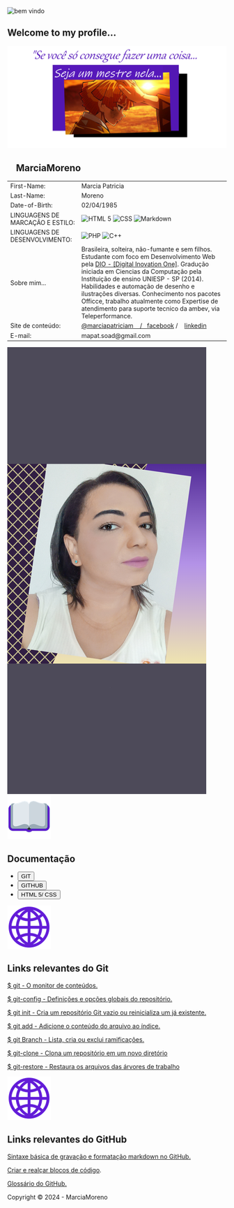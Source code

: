 <meta NAME="viewport" content="width=device-width, initial-scale=1.0" />
<link REL="stylesheet" TYPE="text/css" HREF="css/divgrid.css" />
<link REL="stylesheet" TYPE="text/css" HREF="css/estilo-profile.css" />
<link REL="Stylesheet" HREF="/estilo-profile.css" />
<link REL="Stylesheet" HREF="/divgrid.css" />
<div class="linha">
    <div class="coluna col4">
        <img class="emoji" src="Imagens/emoji-mãos-dadas.png" alt="bem vindo" />
    </div>
    <div class="coluna col8">			
        <h2 class="pacifico-regular"> Welcome to my profile...</h2>
    </div>
</div>
<div class="frase">
   <img src="Imagens/frase-efeito.png" alt="Minha frase de força bruta" />
</div>
<div class="linha">
    <div class="coluna col7" style="overflow-x:auto;">
        <table>
            <thead>
                <h2 class="ibm-plex-mono-regular name">&nbsp &nbsp MarciaMoreno &nbsp &nbsp</h2>
            </thead>
            <tr>
            <td class="question oswald">First-Name: </td>
            <td class="answer comfortaa">Marcia Patricia</td>
            </tr>
            <tr>
            <td class="question oswald">Last-Name:</td>
            <td class="answer comfortaa">Moreno</td>
            </tr>
            <tr>
            <td class="question oswald">Date-of-Birth:</td>
            <td class="answer comfortaa">02/04/1985</td>
            </tr>
            <tr>
            <td class="question oswald">LINGUAGENS DE MARCAÇÃO E ESTILO:</td>
            <td class="answer">
                <img src="https://img.shields.io/badge/HTML5-E34F26?style=for-the-badge&logo=html5&logoColor=white" alt="HTML 5" />
                <img src="https://img.shields.io/badge/CSS3-1572B6?style=for-the-badge&logo=css3&logoColor=white" alt="CSS" />
                <img src="https://img.shields.io/badge/Markdown-000?style=for-the-badge&logo=markdown" alt="Markdown" />						
            </td>
            </tr>
            <tr>
            <td class="question oswald">LINGUAGENS DE DESENVOLVIMENTO:</td>
            <td class="answer">
                <img src="https://img.shields.io/badge/PHP-777BB4?style=for-the-badge&logo=php&logoColor=white" alt="PHP" />
                <img src="https://img.shields.io/badge/C%2B%2B-00599C?style=for-the-badge&logo=c%2B%2B&logoColor=white" alt="C++" />
            </td>
            </tr>						
            <tr>
            <td class="question">Sobre mim...</td>
            <td class="answer comfortaa">Brasileira, solteira, não-fumante e sem filhos. Estudante com foco em Desenvolvimento Web pela 
            <a href="https://web.dio.me/track/santander-2024-backend-com-java">DIO - [Digital Inovation One]</a>. 
            Gradução iniciada em Ciencias da Computação pela Instituição de ensino UNIESP - SP (2014). Habilidades 
            e automação de desenho e ilustrações diversas. Conhecimento nos pacotes Officce, trabalho atualmente 
            como Expertise de atendimento para suporte tecnico da ambev, via Teleperformance.   </td>
            </tr>
            <tr>
            <td class="question oswald">Site de conteúdo: </td>
            <td class="answer comfortaa">
                <a href="https://www.youtube.com/channel/UCIl3wm3BjyE4AzxmL5hGm0Q">@marciapatriciam &nbsp&nbsp / &nbsp&nbsp</a><a href="https://www.facebook.com/profile.php?id=61559592734029">facebook</a> / &nbsp&nbsp <a href="linkedin.com/in/marcia-patricia-moreno-68b4b230a"> linkedin</a>
            </td>
            </tr>
            <tr>
            <td class="question oswald"> E-mail:</td>
            <td class="answer comfortaa"> mapat.soad@gmail.com
            </tr>
        </table>
    </div>
    <div class="coluna col3">        
        <img class="foto-profile" src="Imagens/Imagem_20240501_1445.png" alt="My profle README.md" />
     </div>
</div>  
<div class="linha">
        <div class="coluna col2">
            <img class="emoji" src="Imagens/emoji-livro-aberto.png" alt="Documentação" />
        </div>
        <div class="coluna col8">			
            <h2 class="pacifico-regular"> Documentação</h2>							
        </div>
</div><div class="coluna col12 nav-doc">
    <ul>
        <li><a href="https://git-scm.com/doc"><input class="docs" type=button name="OneButton" value="GIT" /></a></li>
        <li><a href="https://docs.github.com/pt"><input class="docs" type=button name="OneButton" value="GITHUB" /></a></li>
        <li><a href="https://www.w3schools.com/html/default.asp"><input class="docs" type=button name="OneButton" value="HTML 5/ CSS" /></a></li>
    </ul>
</div>  
<div class="linha">
    <div class="coluna col2">
        <img class="emoji" src="Imagens/emoji-globo.png" alt="Documentação Git" />
    </div>
    <div class="coluna col8">			
        <h2 class="pacifico-regular"> Links relevantes do Git</h2>							
    </div>
</div>
<div class="coluna col12 comfortaa">
    <p><a href="https://git-scm.com/docs/git/pt_BR">$ git - O monitor de conteúdos.</a></p>
    <p><a href="https://git-scm.com/docs/git-config/pt_BR">$ git-config - Definições e opções globais do repositório.</a></p>
    <p><a href="https://git-scm.com/docs/git-init/pt_BR">$ git init - Cria um repositório Git vazio ou reinicializa um já existente.</a></p>
    <p><a href="https://git-scm.com/docs/git-add/pt_BR">$ git add - Adicione o conteúdo do arquivo ao índice.</a></p>
    <p><a href="https://git-scm.com/docs/git-branch/pt_BR">$ git Branch - Lista, cria ou exclui ramificações.</a></p>
    <p><a href="https://git-scm.com/docs/git-clone/pt_BR">$ git-clone - Clona um repositório em um novo diretório</a></p>
    <p><a href="https://git-scm.com/docs/git-restore/pt_BR">$ git-restore - Restaura os arquivos das árvores de trabalho</a></p>
</div>
<div class="linha">
    <div class="coluna col2">
        <img class="emoji" src="Imagens/emoji-globo.png" alt="Documentação GitHub" />
    </div>
    <div class="coluna col8">			
        <h2 class="pacifico-regular"> Links relevantes do GitHub</h2>							
    </div>
</div>
<div class="coluna col12 comfortaa">
    <p><a href="https://docs.github.com/pt/get-started/writing-on-github/getting-started-with-writing-and-formatting-on-github/basic-writing-and-formatting-syntax">Sintaxe básica de gravação e formatação markdown no GitHub.</a></p>
    <p><a href="https://docs.github.com/pt/get-started/writing-on-github/working-with-advanced-formatting/creating-and-highlighting-code-blocks">Criar e realçar blocos de código</a>.</p>
    <p><a href="https://docs.github.com/pt/get-started/learning-about-github/github-glossary">Glossário do GitHub.</a></p>
</div>
<div class="linha back">
    <p class="rodape"> Copyright © 2024 - MarciaMoreno </p>
</div>
